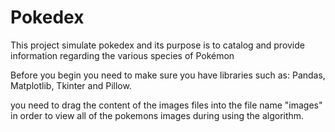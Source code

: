 # Pokedex

This project simulate pokedex and its purpose is to catalog and provide information regarding the various species of Pokémon

Before you begin you need to make sure you have libraries such as:
Pandas, Matplotlib, Tkinter and Pillow.

you need to drag the content of the images files into the file name "images" in order to view all of the pokemons images during using the algorithm.
